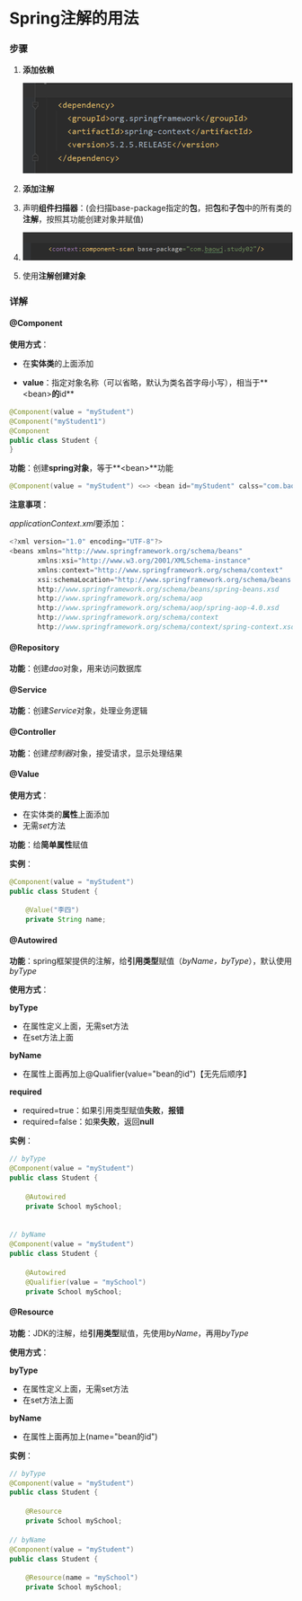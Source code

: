 # Spring注解的用法

### 步骤

1. **添加依赖**

   ![yilai](./readmePic/1.png)

2. **添加注解**

3. 声明**组件扫描器**：(会扫描base-package指定的**包**，把**包**和**子包**中的所有类的**注解**，按照其功能创建对象并赋值)

4. ![saomq](./readmePic/2.png)

5. 使用**注解创建对象**

### 详解

#### @Component

**使用方式**：

* 在**实体类**的上面添加

* **value**：指定对象名称（可以省略，默认为类名首字母小写），相当于**\<bean\>**的**id**

~~~java
@Component(value = "myStudent") 
@Component("myStudent1")
@Component
public class Student {
}
~~~

**功能**：创建**spring对象**，等于**\<bean\>**功能

~~~java
@Component(value = "myStudent") <=> <bean id="myStudent" calss="com.baowj.study01.Student" />
~~~

**注意事项**：

*applicationContext.xml*要添加：

~~~java
<?xml version="1.0" encoding="UTF-8"?>
<beans xmlns="http://www.springframework.org/schema/beans"
       xmlns:xsi="http://www.w3.org/2001/XMLSchema-instance"
       xmlns:context="http://www.springframework.org/schema/context"
       xsi:schemaLocation="http://www.springframework.org/schema/beans
       http://www.springframework.org/schema/beans/spring-beans.xsd
       http://www.springframework.org/schema/aop
       http://www.springframework.org/schema/aop/spring-aop-4.0.xsd
       http://www.springframework.org/schema/context
       http://www.springframework.org/schema/context/spring-context.xsd">
~~~



#### @Repository

**功能**：创建*dao*对象，用来访问数据库



#### @Service

**功能**：创建*Service*对象，处理业务逻辑



#### @Controller

**功能**：创建*控制器*对象，接受请求，显示处理结果



#### @Value

**使用方式**：

* 在实体类的**属性**上面添加
* 无需*set*方法

**功能**：给**简单属性**赋值

**实例**：

~~~java
@Component(value = "myStudent")
public class Student {

    @Value("李四")
    private String name;
~~~



#### @Autowired

**功能**：spring框架提供的注解，给**引用类型**赋值（*byName，byType*），默认使用*byType*

**使用方式**：

**byType**

* 在属性定义上面，无需set方法
* 在set方法上面

**byName**

* 在属性上面再加上@Qualifier(value="bean的id")【无先后顺序】

**required**

* required=true：如果引用类型赋值**失败**，**报错**
* required=false：如果**失败**，返回**null**

**实例**：

~~~java
// byType
@Component(value = "myStudent")
public class Student {

    @Autowired
    private School mySchool;
    

// byName
@Component(value = "myStudent")
public class Student {

    @Autowired
    @Qualifier(value = "mySchool")
    private School mySchool;
~~~



#### @Resource

**功能**：JDK的注解，给**引用类型**赋值，先使用*byName*，再用*byType*

**使用方式**：

**byType**

* 在属性定义上面，无需set方法
* 在set方法上面

**byName**

* 在属性上面再加上(name="bean的id")

**实例**：

~~~java
// byType
@Component(value = "myStudent")
public class Student {

    @Resource
    private School mySchool;
    
// byName    
@Component(value = "myStudent")
public class Student {

    @Resource(name = "mySchool")
    private School mySchool;
~~~

